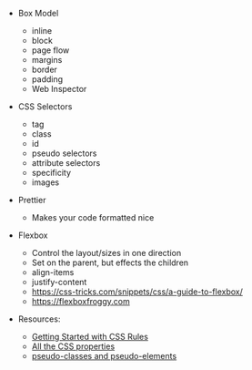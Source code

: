 - Box Model
  - inline
  - block
  - page flow
  - margins
  - border
  - padding
  - Web Inspector
- CSS Selectors
  - tag
  - class
  - id
  - pseudo selectors
  - attribute selectors
  - specificity
  - images
- Prettier
  - Makes your code formatted nice
- Flexbox
  - Control the layout/sizes in one direction
  - Set on the parent, but effects the children
  - align-items
  - justify-content
  - https://css-tricks.com/snippets/css/a-guide-to-flexbox/
  - https://flexboxfroggy.com

- Resources:
  - [Getting Started with CSS Rules](https://developer.mozilla.org/en-US/docs/Learn/Getting_started_with_the_web/CSS_basics#Anatomy_of_a_CSS_ruleset)
  - [All the CSS properties](https://developer.mozilla.org/en-US/docs/Web/CSS/Reference#Keyword_index)
  - [pseudo-classes and pseudo-elements](https://developer.mozilla.org/en-US/docs/Learn/CSS/Introduction_to_CSS/Pseudo-classes_and_pseudo-elements)

